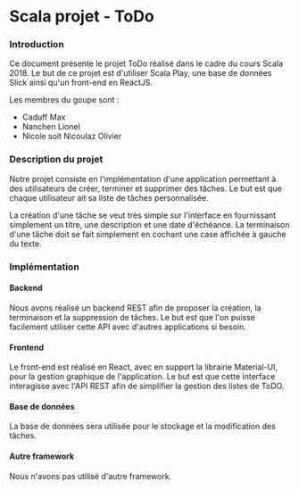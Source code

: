 # Scala projet - ToDo

### Introduction

Ce document présente le projet ToDo réalisé dans le cadre du cours Scala 2018. Le but de ce projet est d'utiliser Scala Play, une base de données Slick ainsi qu'un front-end en ReactJS.

Les membres du goupe sont :

- Caduff Max
- Nanchen Lionel
- Nicole soit Nicoulaz Olivier

### Description du projet

Notre projet consiste en l'implémentation d'une application permettant à des utilisateurs de créer, terminer et supprimer des tâches. Le but est que chaque utilisateur ait sa liste de tâches personnalisée.

La création d'une tâche se veut très simple sur l'interface en fournissant simplement un titre, une description et une date d'échéance. La terminaison d'une tâche doit se fait simplement en cochant une case affichée à gauche du texte.

### Implémentation

#### Backend

Nous avons réalisé un backend REST afin de proposer la création, la terminaison et la suppression de tâches. Le but est que l'on puisse facilement utiliser cette API avec d'autres applications si besoin.

#### Frontend

Le front-end est réalisé en React, avec en support la librairie Material-UI, pour la gestion graphique de l'application. Le but est que cette interface interagisse avec l'API REST afin de simplifier la gestion des listes de ToDO.

#### Base de données

La base de données sera utilisée pour le stockage et la modification des tâches.

#### Autre framework

Nous n'avons pas utilisé d'autre framework.
